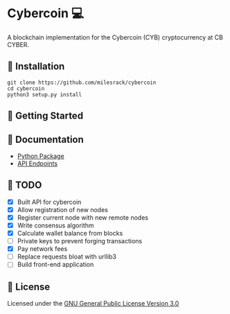 # Cybercoin :computer:
A blockchain implementation for the Cybercoin (CYB) cryptocurrency at CB CYBER.

## :pushpin: Installation
```
git clone https://github.com/milesrack/cybercoin
cd cybercoin
python3 setup.py install
```

## :pushpin: Getting Started

## :pushpin: Documentation
- [Python Package](docs/package.md)
- [API Endpoints](docs/api.md)

## :pushpin: TODO
- [x] Built API for cybercoin
- [x] Allow registration of new nodes
- [x] Register current node with new remote nodes
- [x] Write consensus algorithm
- [x] Calculate wallet balance from blocks
- [ ] Private keys to prevent forging transactions
- [x] Pay network fees
- [ ] Replace requests bloat with urllib3
- [ ] Build front-end application

## :pushpin: License
Licensed under the [GNU General Public License Version 3.0](https://www.gnu.org/licenses/gpl-3.0.txt)

